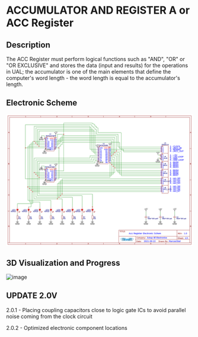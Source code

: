 **ACCUMULATOR AND REGISTER A or ACC Register**
===============================

Description 
-------

The ACC Register must perform logical functions such as "AND", "OR" or "OR EXCLUSIVE" and stores the data (input and results) for the operations in UAL; the accumulator is one of the main elements that define the computer's word length - the word length is equal to the accumulator's length. 


Electronic Scheme
-------

![image](https://raw.githubusercontent.com/aragonxpd154/8-bit-computer/main/ACC%20REGISTER/1.0V/Schematic_ACC%20Register_2021-10-02.png)


3D Visualization and Progress
-------

![image](https://i.imgur.com/1oUVWFp.png)


UPDATE 2.0V
-------

2.0.1 - Placing coupling capacitors close to logic gate ICs to avoid parallel noise coming from the clock circuit

2.0.2 - Optimized electronic component locations
